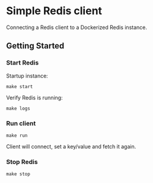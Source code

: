 # Simple Redis client

Connecting a Redis client to a Dockerized Redis instance.

## Getting Started

### Start Redis

Startup instance:

```
make start
```

Verify Redis is running:

```
make logs
```

### Run client

```
make run
```

Client will connect, set a key/value and fetch it again.

### Stop Redis

```
make stop
```

